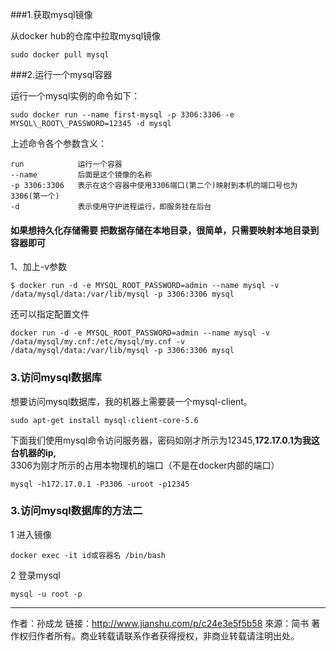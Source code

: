 ###1.获取mysql镜像

从docker hub的仓库中拉取mysql镜像
```
sudo docker pull mysql
```
###2.运行一个mysql容器

运行一个mysql实例的命令如下：
```
sudo docker run --name first-mysql -p 3306:3306 -e MYSQL\_ROOT\_PASSWORD=12345 -d mysql
```

上述命令各个参数含义：
```
run            运行一个容器
--name         后面是这个镜像的名称
-p 3306:3306   表示在这个容器中使用3306端口(第二个)映射到本机的端口号也为3306(第一个)
-d             表示使用守护进程运行，即服务挂在后台
```

#### 如果想持久化存储需要 把数据存储在本地目录，很简单，只需要映射本地目录到容器即可
1、加上-v参数
```
$ docker run -d -e MYSQL_ROOT_PASSWORD=admin --name mysql -v /data/mysql/data:/var/lib/mysql -p 3306:3306 mysql 
```
还可以指定配置文件
```
docker run -d -e MYSQL_ROOT_PASSWORD=admin --name mysql -v /data/mysql/my.cnf:/etc/mysql/my.cnf -v /data/mysql/data:/var/lib/mysql -p 3306:3306 mysql 
```

### 3.访问mysql数据库
想要访问mysql数据库，我的机器上需要装一个mysql-client。
```
sudo apt-get install mysql-client-core-5.6
```
下面我们使用mysql命令访问服务器，密码如刚才所示为12345,**172.17.0.1为我这台机器的ip,** 3306为刚才所示的占用本物理机的端口（不是在docker内部的端口）
```
mysql -h172.17.0.1 -P3306 -uroot -p12345
```
### 3.访问mysql数据库的方法二
1 进入镜像
```
docker exec -it id或容器名 /bin/bash
```
2 登录mysql
```
mysql -u root -p
```
---

作者：孙成龙
链接：http://www.jianshu.com/p/c24e3e5f5b58
來源：简书
著作权归作者所有。商业转载请联系作者获得授权，非商业转载请注明出处。
